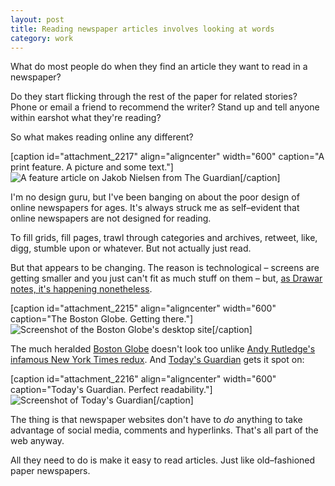 ```yaml
---
layout: post
title: Reading newspaper articles involves looking at words
category: work
---
```


What do most people do when they find an article they want to read in a newspaper?

Do they start flicking through the rest of the paper for related stories? Phone or email a friend to recommend the writer? Stand up and tell anyone within earshot what they're reading?

So what makes reading online any different?

[caption id="attachment_2217" align="aligncenter" width="600" caption="A print feature. A picture and some text."]![A feature article on Jakob Nielsen from The Guardian](http://leonpaternoster.com/wp-content/uploads/2011/09/nielsen-article.jpg)[/caption]

I'm no design guru, but I've been banging on about the poor design of online newspapers for ages. It's always struck me as self–evident that online newspapers are not designed for reading.

To fill grids, fill pages, trawl through categories and archives, retweet, like, digg, stumble upon or whatever. But not actually just read.

But that appears to be changing. The reason is technological – screens are getting smaller and you just can't fit as much stuff on them – but, [as Drawar notes, it's happening nonetheless](http://journal.drawar.com/d/less-distractions-more-pageviews-go-figure/).

[caption id="attachment_2215" align="aligncenter" width="600" caption="The Boston Globe. Getting there."]![Screenshot of the Boston Globe's desktop site](http://leonpaternoster.com/wp-content/uploads/2011/09/globe.jpg)[/caption]

The much heralded [Boston Globe](http://www.bostonglobe.com) doesn't look too unlike [Andy Rutledge's infamous New York Times redux](http://andyrutledge.com/news-redux.php). And [Today's Guardian](http://guardian.gyford.com/) gets it spot on:

[caption id="attachment_2216" align="aligncenter" width="600" caption="Today's Guardian. Perfect readability."]![Screenshot of Today's Guardian](http://leonpaternoster.com/wp-content/uploads/2011/09/gyford.jpg)[/caption]

The thing is that newspaper websites don't have to _do_ anything to take advantage of social media, comments and hyperlinks. That's all part of the web anyway.

All they need to do is make it easy to read articles. Just like old–fashioned paper newspapers.

